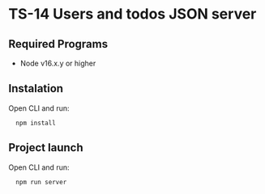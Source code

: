 # TS-14 Users and todos JSON server

## Required Programs
  * Node v16.x.y or higher

## Instalation
Open CLI and run:
```
  npm install
```

## Project launch
Open CLI and run:
```
  npm run server
```
